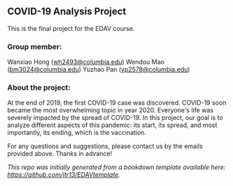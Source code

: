 ## COVID-19 Analysis Project

This is the final project for the EDAV course.

### Group member:

Wanxiao Hong (wh2493@columbia.edu)
Wendou Mao (bm3024@columbia.edu)
Yuzhao Pan (yp2578@columbia.edu)

### About the project:

At the end of 2019, the first COVID-19 case was discovered. COVID-19 soon became the most overwhelming topic in year 2020. Everyone's life was severely impacted by the spread of COVID-19. In this project, our goal is to analyze different aspects of this pandemic: its start, its spread, and most importantly, its ending, which is the vaccination.


For any questions and suggestions, please contact us by the emails provided above.
Thanks in advance!











*This repo was initially generated from a bookdown template available here: https://github.com/jtr13/EDAVtemplate.*	


